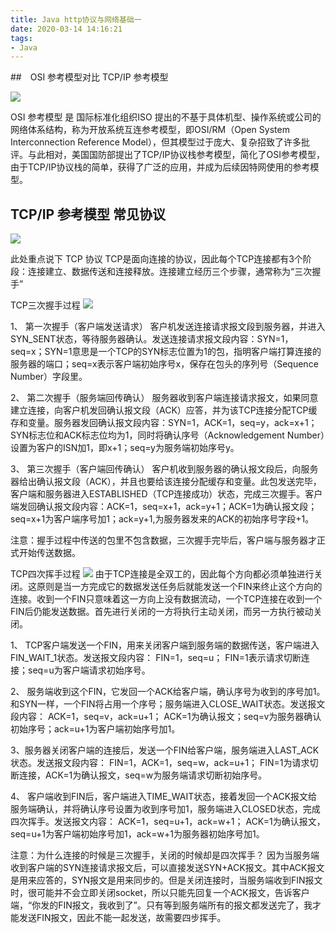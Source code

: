 ```yaml
---
title: Java http协议与网络基础一
date: 2020-03-14 14:16:21
tags:
- Java
---
```


##　OSI 参考模型对比 TCP/IP 参考模型

![](/post_imgs/java_1-6-1.gif)

OSI 参考模型 是 国际标准化组织ISO 提出的不基于具体机型、操作系统或公司的网络体系结构，称为开放系统互连参考模型，即OSI/RM（Open System Interconnection Reference Model），但其模型过于庞大、复杂招致了许多批评。与此相对，美国国防部提出了TCP/IP协议栈参考模型，简化了OSI参考模型，由于TCP/IP协议栈的简单，获得了广泛的应用，并成为后续因特网使用的参考模型。

## TCP/IP 参考模型 常见协议

![](/post_imgs/java_1-6-2.png)

此处重点说下 TCP 协议
TCP是面向连接的协议，因此每个TCP连接都有3个阶段：连接建立、数据传送和连接释放。连接建立经历三个步骤，通常称为“三次握手”

TCP三次握手过程
![](/post_imgs/java_1-6-3.png)

1、 第一次握手（客户端发送请求）
客户机发送连接请求报文段到服务器，并进入SYN_SENT状态，等待服务器确认。发送连接请求报文段内容：SYN=1，seq=x；SYN=1意思是一个TCP的SYN标志位置为1的包，指明客户端打算连接的服务器的端口；seq=x表示客户端初始序号x，保存在包头的序列号（Sequence Number）字段里。

2、 第二次握手（服务端回传确认）
服务器收到客户端连接请求报文，如果同意建立连接，向客户机发回确认报文段（ACK）应答，并为该TCP连接分配TCP缓存和变量。服务器发回确认报文段内容：SYN=1，ACK=1，seq=y，ack=x+1；SYN标志位和ACK标志位均为1，同时将确认序号（Acknowledgement Number）设置为客户的ISN加1，即x+1；seq=y为服务端初始序号y。

3、 第三次握手（客户端回传确认）
客户机收到服务器的确认报文段后，向服务器给出确认报文段（ACK），并且也要给该连接分配缓存和变量。此包发送完毕，客户端和服务器进入ESTABLISHED（TCP连接成功）状态，完成三次握手。客户端发回确认报文段内容：ACK=1，seq=x+1，ack=y+1；ACK=1为确认报文段；seq=x+1为客户端序号加1；ack=y+1,为服务器发来的ACK的初始序号字段+1。

注意：握手过程中传送的包里不包含数据，三次握手完毕后，客户端与服务器才正式开始传送数据。

TCP四次挥手过程
![](/post_imgs/java_1-6-4.png)
由于TCP连接是全双工的，因此每个方向都必须单独进行关闭。这原则是当一方完成它的数据发送任务后就能发送一个FIN来终止这个方向的连接。收到一个FIN只意味着这一方向上没有数据流动，一个TCP连接在收到一个FIN后仍能发送数据。首先进行关闭的一方将执行主动关闭，而另一方执行被动关闭。

1、 TCP客户端发送一个FIN，用来关闭客户端到服务端的数据传送，客户端进入FIN_WAIT_1状态。发送报文段内容：
FIN=1，seq=u；
FIN=1表示请求切断连接；seq=u为客户端请求初始序号。

2、 服务端收到这个FIN，它发回一个ACK给客户端，确认序号为收到的序号加1。和SYN一样，一个FIN将占用一个序号；服务端进入CLOSE_WAIT状态。发送报文段内容：
ACK=1，seq=v，ack=u+1；
ACK=1为确认报文；seq=v为服务器确认初始序号；ack=u+1为客户端初始序号加1。

3、服务器关闭客户端的连接后，发送一个FIN给客户端，服务端进入LAST_ACK状态。发送报文段内容：
FIN=1，ACK=1，seq=w，ack=u+1；
FIN=1为请求切断连接，ACK=1为确认报文，seq=w为服务端请求切断初始序号。

4、 客户端收到FIN后，客户端进入TIME_WAIT状态，接着发回一个ACK报文给服务端确认，并将确认序号设置为收到序号加1，服务端进入CLOSED状态，完成四次挥手。发送报文内容：
ACK=1，seq=u+1，ack=w+1；
ACK=1为确认报文，seq=u+1为客户端初始序号加1，ack=w+1为服务器初始序号加1。

注意：为什么连接的时候是三次握手，关闭的时候却是四次挥手？
因为当服务端收到客户端的SYN连接请求报文后，可以直接发送SYN+ACK报文。其中ACK报文是用来应答的，SYN报文是用来同步的。但是关闭连接时，当服务端收到FIN报文时，很可能并不会立即关闭socket，所以只能先回复一个ACK报文，告诉客户端，“你发的FIN报文，我收到了”。只有等到服务端所有的报文都发送完了，我才能发送FIN报文，因此不能一起发送，故需要四步挥手。